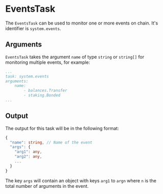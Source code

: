 # EventsTask

The `EventsTask` can be used to monitor one or more events on chain. It's identifier is `system.events`.

## Arguments

`EventsTask` takes the argument `name` of type `string` or `string[]` for monitoring multiple events, for example:

```yaml
...
task: system.events
arguments: 
    name: 
        - balances.Transfer
        - staking.Bonded
...
```

## Output

The output for this task will be in the following format:

```typescript
{
  "name": string, // Name of the event
  "args": {
    "arg1": any,
    "arg2": any,
    ...
  }
}
```

The key `args` will contain an object with keys `arg1` to `argn` where `n` is the total number of arguments in the event.